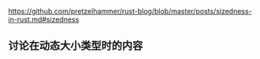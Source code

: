 https://github.com/pretzelhammer/rust-blog/blob/master/posts/sizedness-in-rust.md#sizedness


## 讨论在动态大小类型时的内容

